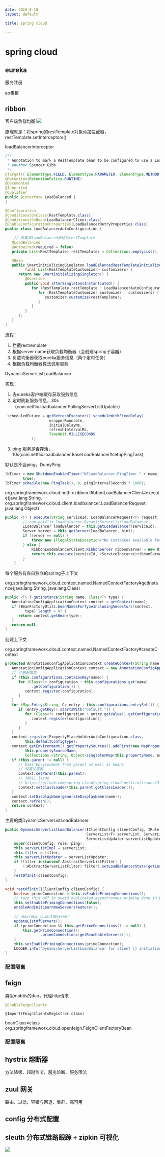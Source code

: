 ```yaml
---
date: 2019-8-18
layout: default

title: spring cloud

---
```


# spring cloud
## eureka
服务注册

ap集群
## ribbon
客户端负载均衡
![](https://github.com/garydai/garydai.github.com/raw/master/_posts/pic/ribbon.png)

原理就是：将spring的restTemplate对象添加拦截器，restTemplate.setInterceptors()

loadBalancerInterceptor



```java
/**
 * Annotation to mark a RestTemplate bean to be configured to use a LoadBalancerClient
 * @author Spencer Gibb
 */
@Target({ ElementType.FIELD, ElementType.PARAMETER, ElementType.METHOD })
@Retention(RetentionPolicy.RUNTIME)
@Documented
@Inherited
@Qualifier
public @interface LoadBalanced {
}
```

```java
@Configuration
@ConditionalOnClass(RestTemplate.class)
@ConditionalOnBean(LoadBalancerClient.class)
@EnableConfigurationProperties(LoadBalancerRetryProperties.class)
public class LoadBalancerAutoConfiguration {

  	// 收集被loadBalanced标记的restTemplate
   @LoadBalanced 
   @Autowired(required = false)
   private List<RestTemplate> restTemplates = Collections.emptyList();

   @Bean
   public SmartInitializingSingleton loadBalancedRestTemplateInitializer(
         final List<RestTemplateCustomizer> customizers) {
      return new SmartInitializingSingleton() {
         @Override
         public void afterSingletonsInstantiated() {
            for (RestTemplate restTemplate : LoadBalancerAutoConfiguration.this.restTemplates) {
               for (RestTemplateCustomizer customizer : customizers) {
                  customizer.customize(restTemplate);
               }
            }
         }
      };
   }
}
```



流程：

1. 拦截restremplate
2. 根据server name获取负载均衡器（会创建spring子容器）
3. 负载均衡器获取eureka服务信息（两个定时任务）
4. 根据负载均衡器算法调用服务



DynamicServerListLoadBalancer

实现：

1. 去eureka客户端缓存获取服务信息
2. 定时刷新服务信息，30s（com.netflix.loadbalancer.PollingServerListUpdater）

``` java
 scheduledFuture = getRefreshExecutor().scheduleWithFixedDelay(
                    wrapperRunnable,
                    initialDelayMs,
                    refreshIntervalMs,
                    TimeUnit.MILLISECONDS
            );
```



3. ping 服务是否存活，10s(com.netflix.loadbalancer.BaseLoadBalancer#setupPingTask)

默认是不会ping，DumyPing

```java
lbTimer = new ShutdownEnabledTimer("NFLoadBalancer-PingTimer-" + name,
        true);
lbTimer.schedule(new PingTask(), 0, pingIntervalSeconds * 1000);
```





org.springframework.cloud.netflix.ribbon.RibbonLoadBalancerClient#execute(java.lang.String, org.springframework.cloud.client.loadbalancer.LoadBalancerRequest<T>, java.lang.Object)

```java
public <T> T execute(String serviceId, LoadBalancerRequest<T> request, Object hint) throws IOException {
        // com.netflix.loadbalancer.DynamicServerListLoadBalancer
        ILoadBalancer loadBalancer = this.getLoadBalancer(serviceId);
        Server server = this.getServer(loadBalancer, hint);
        if (server == null) {
            throw new IllegalStateException("No instances available for " + serviceId);
        } else {
            RibbonLoadBalancerClient.RibbonServer ribbonServer = new RibbonLoadBalancerClient.RibbonServer(serviceId, server, this.isSecure(server, serviceId), this.serverIntrospector(serviceId).getMetadata(server));
            return this.execute(serviceId, (ServiceInstance)ribbonServer, (LoadBalancerRequest)request);
        }
    }
```



每个服务有各自独立的spring子上下文

org.springframework.cloud.context.named.NamedContextFactory#getInstance(java.lang.String, java.lang.Class<T>)

```java
public <T> T getInstance(String name, Class<T> type) {
   AnnotationConfigApplicationContext context = getContext(name);
   if (BeanFactoryUtils.beanNamesForTypeIncludingAncestors(context,
         type).length > 0) {
      return context.getBean(type);
   }
   return null;
}
```

创建上下文

org.springframework.cloud.context.named.NamedContextFactory#createContext

```java
protected AnnotationConfigApplicationContext createContext(String name) {
   AnnotationConfigApplicationContext context = new AnnotationConfigApplicationContext();
   // 注册配置类
   if (this.configurations.containsKey(name)) {
      for (Class<?> configuration : this.configurations.get(name)
            .getConfiguration()) {
         context.register(configuration);
      }
   }
   for (Map.Entry<String, C> entry : this.configurations.entrySet()) {
      if (entry.getKey().startsWith("default.")) {
         for (Class<?> configuration : entry.getValue().getConfiguration()) {
            context.register(configuration);
         }
      }
   }
   context.register(PropertyPlaceholderAutoConfiguration.class,
         this.defaultConfigType);
   context.getEnvironment().getPropertySources().addFirst(new MapPropertySource(
         this.propertySourceName,
         Collections.<String, Object>singletonMap(this.propertyName, name)));
   if (this.parent != null) {
      // Uses Environment from parent as well as beans
      // 设置父容器
      context.setParent(this.parent);
      // jdk11 issue
      // https://github.com/spring-cloud/spring-cloud-netflix/issues/3101
      context.setClassLoader(this.parent.getClassLoader());
   }
   context.setDisplayName(generateDisplayName(name));
   context.refresh();
   return context;
}
```



主要的类DynamicServerListLoadBalancer

```java
public DynamicServerListLoadBalancer(IClientConfig clientConfig, IRule rule, IPing ping,
                                     ServerList<T> serverList, ServerListFilter<T> filter,
                                     ServerListUpdater serverListUpdater) {
    super(clientConfig, rule, ping);
    this.serverListImpl = serverList;
    this.filter = filter;
    this.serverListUpdater = serverListUpdater;
    if (filter instanceof AbstractServerListFilter) {
        ((AbstractServerListFilter) filter).setLoadBalancerStats(getLoadBalancerStats());
    }
    restOfInit(clientConfig);
}
```

```java
void restOfInit(IClientConfig clientConfig) {
    boolean primeConnection = this.isEnablePrimingConnections();
    // turn this off to avoid duplicated asynchronous priming done in BaseLoadBalancer.setServerList()
    this.setEnablePrimingConnections(false);
    enableAndInitLearnNewServersFeature();
		
  	// 从eureka client取server
    updateListOfServers();
    if (primeConnection && this.getPrimeConnections() != null) {
        this.getPrimeConnections()
                .primeConnections(getReachableServers());
    }
    this.setEnablePrimingConnections(primeConnection);
    LOGGER.info("DynamicServerListLoadBalancer for client {} initialized: {}", clientConfig.getClientName(), this.toString());
}
```

### 配置隔离

## feign

类似mabtis的dao，代理http请求

```java
@EnableFeignClients
```

```
@Import(FeignClientsRegistrar.class)
```

beanClass=class org.springframework.cloud.openfeign.FeignClientFactoryBean

### 配置隔离

## hystrix 熔断器

方法降级、超时监听、服务熔断、服务限流
## zuul 网关
路由、过滤、容错与回退、集群、高可用
## config 分布式配置



## sleuth 分布式链路跟踪 + zipkin 可视化

![](https://github.com/garydai/garydai.github.com/raw/master/_posts/pic/springcloud.png)

